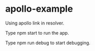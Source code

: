 # apollo-example
Using apollo link in resolver.

Type npm start to run the app.

Type npm run debug to start debugging.

